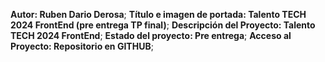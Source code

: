 **Autor: Ruben Dario Derosa**;
**Título e imagen de portada: Talento TECH 2024 FrontEnd (pre entrega TP final)**;
**Descripción del Proyecto: Talento TECH 2024 FrontEnd**;
**Estado del proyecto: Pre entrega**;
**Acceso al Proyecto: Repositorio en GITHUB**;